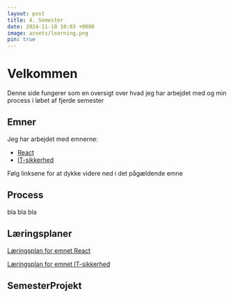 ```yaml
---
layout: post
title: 4. Semester
date: 2024-11-18 10:03 +0000
image: assets/learning.png
pin: true
---
```


# Velkommen
Denne side fungerer som en oversigt over hvad jeg har arbejdet med og min process i løbet af fjerde semester

## Emner
Jeg har arbejdet med emnerne:
- [React](../React)
- [IT-sikkerhed](../it-sikkerhed)

Følg linksene for at dykke videre ned i det pågældende emne

## Process

bla bla bla

## Læringsplaner

[Læringsplan for emnet React](../laeringsplan-react)  
  
[Læringsplan for emnet IT-sikkerhed](../laeringsplan-cybersecurity)  


## SemesterProjekt

